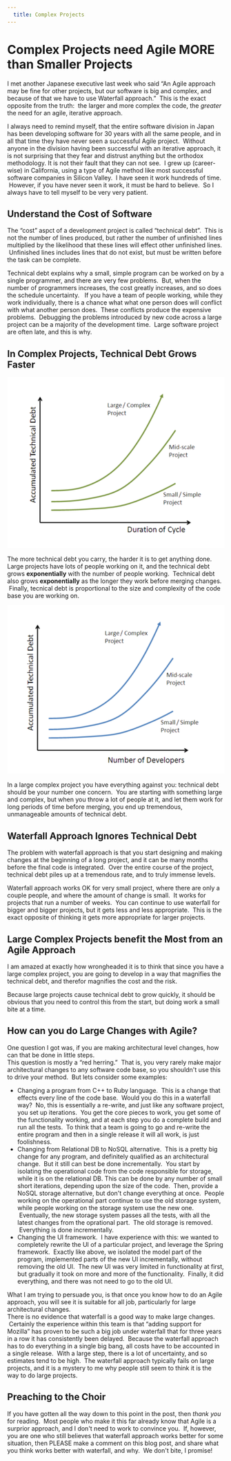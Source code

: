 ```yaml
---
  title: Complex Projects
---
```

#  Complex Projects need Agile MORE than Smaller Projects

I met another Japanese executive last week who said “An Agile approach may be fine for other projects, but our software is big and complex, and because of that we have to use Waterfall approach.”  This is the exact opposite from the truth:  the larger and more complex the code, the _greater_ the need for an agile, iterative approach.

I always need to remind myself, that the entire software division in Japan has been developing software for 30 years with all the same people, and in all that time they have never seen a successful Agile project.  Without anyone in the division having been successful with an iterative approach, it is not surprising that they fear and distrust anything but the orthodox methodology. It is not their fault that they can not see.  I grew up (career-wise) in California, using a type of Agile method like most successful software companies in Silicon Valley.  I have seen it work hundreds of time.  However, if you have never seen it work, it must be hard to believe.  So I always have to tell myself to be very very patient.

## Understand the Cost of Software

The “cost” aspct of a development project is called “technical debt”.  This is not the number of lines produced, but rather the number of unfinished lines multiplied by the likelihood that these lines will effect other unfinished lines.  Unfinished lines includes lines that do not exist, but must be written before the task can be complete.  

Technical debt explains why a small, simple program can be worked on by a single programmer, and there are very few problems.  But, when the number of programmers increases, the cost greatly increases, and so does the schedule uncertainty.   If you have a team of people working, while they work individually, there is a chance what what one person does will conflict with what another person does.  These conflicts produce the expensive problems.  Debugging the problems introduced by new code across a large project can be a majority of the development time.  Large software project are often late, and this is why.

## In Complex Projects, Technical Debt Grows Faster

![Copyright K.D.Swenson](complex-projects-need-agile-more.img1.png)

The more technical debt you carry, the harder it is to get anything done. Large projects have lots of people working on it, and the technical debt grows **exponentially** with the number of people working.  Technical debt also grows **exponentially** as the longer they work before merging changes.  Finally, tecnical debt is proportional to the size and complexity of the code base you are working on.  

![Copyright K.D. Swenson](complex-projects-need-agile-more.img2.png)

In a large complex project you have everything against you: technical debt should be your number one concern.  You are starting with something large and complex, but when you throw a lot of people at it, and let them work for long periods of time before merging, you end up tremendous, unmanageable amounts of technical debt.

## Waterfall Approach Ignores Technical Debt

The problem with waterfall approach is that you start designing and making changes at the beginning of a long project, and it can be many months before the final code is integrated.  Over the entire course of the project, technical debt piles up at a tremendous rate, and to truly immense levels.  

Waterfall approach works OK for very small project, where there are only a couple people, and where the amount of change is small.  It works for projects that run a number of weeks.  You can continue to use waterfall for bigger and bigger projects, but it gets less and less appropriate.  This is the exact opposite of thinking it gets more appropriate for larger projects.

## Large Complex Projects benefit the Most from an Agile Approach

I am amazed at exactly how wrongheaded it is to think that since you have a large complex project, you are going to develop in a way that magnifies the technical debt, and therefor magnifies the cost and the risk. 

Because large projects cause technical debt to grow quickly, it should be obvious that you need to control this from the start, but doing work a small bite at a time.

## How can you do Large Changes with Agile?

One question I got was, if you are making architectural level changes, how can that be done in little steps.  
This question is mostly a “red herring.”  That is, you very rarely make major architectural changes to any software code base, so you shouldn't use this to drive your method.  But lets consider some examples:

*   Changing a program from C++ to Ruby language.  This is a change that effects every line of the code base.  Would you do this in a waterfall way?  No, this is essentially a re-write, and just like any software project, you set up iterations.  You get the core pieces to work, you get some of the functionality working, and at each step you do a complete build and run all the tests.  To think that a team is going to go and re-write the entire program and then in a single release it will all work, is just foolishness.
*   Changing from Relational DB to NoSQL alternative.  This is a pretty big change for any program, and definitely qualified as an architectural change.  But it still can best be done incrementally.  You start by isolating the operational code from the code responsible for storage, while it is on the relational DB. This can be done by any number of small short iterations, depending upon the size of the code.  Then, provide a NoSQL storage alternative, but don't change everything at once.  People working on the operational part continue to use the old storage system, while people working on the storage system use the new one.  Eventually, the new storage system passes all the tests, with all the latest changes from the oprational part.  The old storage is removed.  Everything is done incrementally.
*   Changing the UI framework.  I have experience with this: we wanted to completely rewrite the UI of a particular project, and leverage the Spring framework.  Exactly like above, we isolated the model part of the program, implemented parts of the new UI incrementally, without removing the old UI.  The new UI was very limited in functionality at first, but gradually it took on more and more of the functionality.  Finally, it did everything, and there was not need to go to the old UI.

What I am trying to persuade you, is that once you know how to do an Agile approach, you will see it is suitable for all job, particularly for large architectural changes.  
There is no evidence that waterfall is a good way to make large changes.  Certainly the experience within this team is that “adding support for Mozilla” has proven to be such a big job under waterfall that for three years in a row it has consistently been delayed.  Because the waterfall approach has to do everything in a single big bang, all costs have to be accounted in a single release.  With a large step, there is a lot of uncertainty, and so estimates tend to be high.  The waterfall approach typically fails on large projects, and it is a mystery to me why people still seem to think it is the way to do large projects.

## Preaching to the Choir

If you have gotten all the way down to this point in the post, then _thank you_ for reading.  Most people who make it this far already know that Agile is a surprior approach, and I don't need to work to convince you.  If, however, you are one who still believes that waterfall approach works better for some situation, then PLEASE make a comment on this blog post, and share what you think works better with waterfall, and why.  We don't bite, I promise!